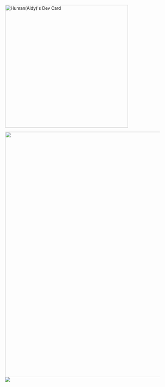 <a href="https://app.daily.dev/aldyl"><img aling="center" src="https://api.daily.dev/devcards/0977547efeea41d7a8dc56b8c6a57e4a.png?r=exo" width="400" alt="Human(Aldy)'s Dev Card"/></a>

<div><img width=800 src="https://github-profile-trophy.vercel.app/?username=aldyl&column=8&theme=gruvbox&no-frame=true"/></div>

<img src="https://github-readme-stats.vercel.app/api/top-langs/?username=aldyl&layout=compact"/>

<!--
**aldyl/aldyl** is a ✨ _special_ ✨ repository because its `README.md` (this file) appears on your GitHub profile.

Here are some ideas to get you started:

- 🔭 I’m currently working on ...
- 🌱 I’m currently learning ...
- 👯 I’m looking to collaborate on ...
- 🤔 I’m looking for help with ...
- 💬 Ask me about ...
- 📫 How to reach me: ...
- 😄 Pronouns: ...
- ⚡ Fun fact: ...
-->
